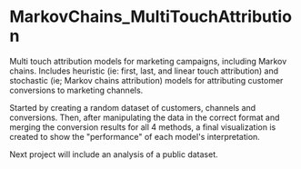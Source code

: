 # MarkovChains_MultiTouchAttribution
Multi touch attribution models for marketing campaigns, including Markov chains. Includes heuristic (ie: first, last, and linear touch attribution) and stochastic (ie; Markov chains attribution) models for attributing customer conversions to marketing channels.

Started by creating a random dataset of customers, channels and conversions. Then, after manipulating the data in the correct format and merging the conversion results for all 4 methods, a final visualization is created to show the "performance" of each model's interpretation.

Next project will include an analysis of a public dataset.
